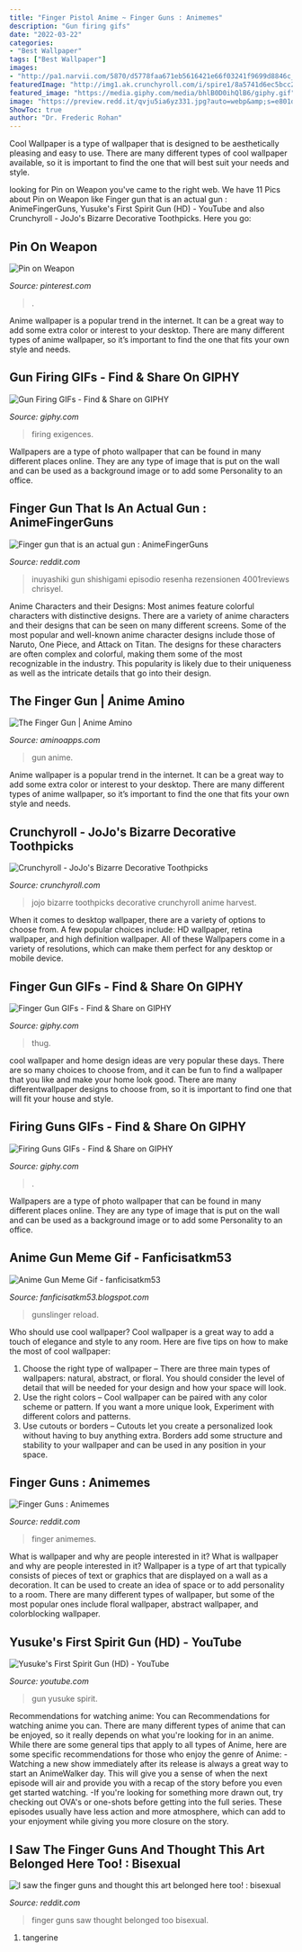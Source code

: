 ```yaml
---
title: "Finger Pistol Anime ~ Finger Guns : Animemes"
description: "Gun firing gifs"
date: "2022-03-22"
categories:
- "Best Wallpaper"
tags: ["Best Wallpaper"]
images:
- "http://pa1.narvii.com/5870/d5778faa671eb5616421e66f03241f9699d8846c_00.gif"
featuredImage: "http://img1.ak.crunchyroll.com/i/spire1/8a5741d6ec5bcc244b6e883718fa61b71367932557_full.jpg"
featured_image: "https://media.giphy.com/media/bhlB0D0ihQlB6/giphy.gif"
image: "https://preview.redd.it/qvju5ia6yz331.jpg?auto=webp&amp;s=e801da589677b2ff48b2c0ecf4e6e2f96d4efcca"
ShowToc: true
author: "Dr. Frederic Rohan"
---
```



Cool Wallpaper is a type of wallpaper that is designed to be aesthetically pleasing and easy to use. There are many different types of cool wallpaper available, so it is important to find the one that will best suit your needs and style.

	

		
looking for Pin on Weapon you've came to the right web. We have 11 Pics about Pin on Weapon like Finger gun that is an actual gun : AnimeFingerGuns, Yusuke&#039;s First Spirit Gun (HD) - YouTube and also Crunchyroll - JoJo&#039;s Bizarre Decorative Toothpicks. Here you go:
		
    
## Pin On Weapon

<img loading=lazy src="https://i.pinimg.com/originals/df/aa/3d/dfaa3d59e14b33d7553a180156cc0f4f.jpg" onerror="this.onerror=null;this.src='https://tse2.mm.bing.net/th?id=OIP.JkkMXkp3ZSLFBsekq44QBAHaFj&amp;pid=15.1';" alt="Pin on Weapon">

_Source: pinterest.com_

>. 

	

Anime wallpaper is a popular trend in the internet. It can be a great way to add some extra color or interest to your desktop. There are many different types of anime wallpaper, so it’s important to find the one that fits your own style and needs.

    
## Gun Firing GIFs - Find &amp; Share On GIPHY

<img loading=lazy src="https://media.giphy.com/media/bhlB0D0ihQlB6/giphy.gif" onerror="this.onerror=null;this.src='https://tse1.mm.bing.net/th?id=OIP.2P1odwHoZpj1nKSuN5NaegHaEK&amp;pid=15.1';" alt="Gun Firing GIFs - Find &amp; Share on GIPHY">

_Source: giphy.com_

>firing exigences. 

	



Wallpapers are a type of photo wallpaper that can be found in many different places online. They are any type of image that is put on the wall and can be used as a background image or to add some Personality to an office.

    
## Finger Gun That Is An Actual Gun : AnimeFingerGuns

<img loading=lazy src="https://preview.redd.it/qvju5ia6yz331.jpg?auto=webp&amp;s=e801da589677b2ff48b2c0ecf4e6e2f96d4efcca" onerror="this.onerror=null;this.src='https://tse3.mm.bing.net/th?id=OIP.lypmqnh77Qrj1-Rk_nhfPQHaEK&amp;pid=15.1';" alt="Finger gun that is an actual gun : AnimeFingerGuns">

_Source: reddit.com_

>inuyashiki gun shishigami episodio resenha rezensionen 4001reviews chrisyel. 

	

Anime Characters and their Designs: Most animes feature colorful characters with distinctive designs.
There are a variety of anime characters and their designs that can be seen on many different screens. Some of the most popular and well-known anime character designs include those of Naruto, One Piece, and Attack on Titan. The designs for these characters are often complex and colorful, making them some of the most recognizable in the industry. This popularity is likely due to their uniqueness as well as the intricate details that go into their design.

    
## The Finger Gun | Anime Amino

<img loading=lazy src="http://pa1.narvii.com/5870/d5778faa671eb5616421e66f03241f9699d8846c_00.gif" onerror="this.onerror=null;this.src='https://tse1.mm.bing.net/th?id=OIP.xwcxYAJZXD6wtqXncCo4rgAAAA&amp;pid=15.1';" alt="The Finger Gun | Anime Amino">

_Source: aminoapps.com_

>gun anime. 

	

Anime wallpaper is a popular trend in the internet. It can be a great way to add some extra color or interest to your desktop. There are many different types of anime wallpaper, so it’s important to find the one that fits your own style and needs.

    
## Crunchyroll - JoJo&#039;s Bizarre Decorative Toothpicks

<img loading=lazy src="http://img1.ak.crunchyroll.com/i/spire1/8a5741d6ec5bcc244b6e883718fa61b71367932557_full.jpg" onerror="this.onerror=null;this.src='https://tse3.mm.bing.net/th?id=OIP.tp8syRBS2uToBcaFrDcq_QHaHa&amp;pid=15.1';" alt="Crunchyroll - JoJo&#039;s Bizarre Decorative Toothpicks">

_Source: crunchyroll.com_

>jojo bizarre toothpicks decorative crunchyroll anime harvest. 

	

When it comes to desktop wallpaper, there are a variety of options to choose from. A few popular choices include: HD wallpaper, retina wallpaper, and high definition wallpaper. All of these Wallpapers come in a variety of resolutions, which can make them perfect for any desktop or mobile device. 

    
## Finger Gun GIFs - Find &amp; Share On GIPHY

<img loading=lazy src="https://media3.giphy.com/media/hXOV2PxeDhUGEwLYKk/giphy.gif" onerror="this.onerror=null;this.src='https://tse3.mm.bing.net/th?id=OIP.aEkx--YpAkzp_MO0HNOYHQHaHW&amp;pid=15.1';" alt="Finger Gun GIFs - Find &amp; Share on GIPHY">

_Source: giphy.com_

>thug. 

	

cool wallpaper and home design ideas are very popular these days. There are so many choices to choose from, and it can be fun to find a wallpaper that you like and make your home look good. There are many differentwallpaper designs to choose from, so it is important to find one that will fit your house and style.

    
## Firing Guns GIFs - Find &amp; Share On GIPHY

<img loading=lazy src="https://media.giphy.com/media/2CcKiHPDsJqVi/giphy.gif" onerror="this.onerror=null;this.src='https://tse2.mm.bing.net/th?id=OIP.is78dRmWsNld5uSXcXYFIwAAAA&amp;pid=15.1';" alt="Firing Guns GIFs - Find &amp; Share on GIPHY">

_Source: giphy.com_

>. 

	



Wallpapers are a type of photo wallpaper that can be found in many different places online. They are any type of image that is put on the wall and can be used as a background image or to add some Personality to an office.

    
## Anime Gun Meme Gif - Fanficisatkm53

<img loading=lazy src="https://cutewallpaper.org/21/anime-gun/Anime-Gun-GIF-Anime-Gun-Rico-Discover-Share-GIFs.gif" onerror="this.onerror=null;this.src='https://tse2.mm.bing.net/th?id=OIP.hpwtz-6uVUouoYJ_v8CmCwHaEL&amp;pid=15.1';" alt="Anime Gun Meme Gif - fanficisatkm53">

_Source: fanficisatkm53.blogspot.com_

>gunslinger reload. 

	

Who should use cool wallpaper?
Cool wallpaper is a great way to add a touch of elegance and style to any room. Here are five tips on how to make the most of cool wallpaper: 
1) Choose the right type of wallpaper – There are three main types of wallpapers: natural, abstract, or floral. You should consider the level of detail that will be needed for your design and how your space will look. 
2) Use the right colors – Cool wallpaper can be paired with any color scheme or pattern. If you want a more unique look, Experiment with different colors and patterns. 
3) Use cutouts or borders – Cutouts let you create a personalized look without having to buy anything extra. Borders add some structure and stability to your wallpaper and can be used in any position in your space.

    
## Finger Guns : Animemes

<img loading=lazy src="https://i.redd.it/im9hu87rdz021.png" onerror="this.onerror=null;this.src='https://tse3.mm.bing.net/th?id=OIP.kzarzeqJM15F_VGItdt_AQHaFN&amp;pid=15.1';" alt="Finger Guns : Animemes">

_Source: reddit.com_

>finger animemes. 

	

What is wallpaper and why are people interested in it?
What is wallpaper and why are people interested in it?
Wallpaper is a type of art that typically consists of pieces of text or graphics that are displayed on a wall as a decoration. It can be used to create an idea of space or to add personality to a room. There are many different types of wallpaper, but some of the most popular ones include floral wallpaper, abstract wallpaper, and colorblocking wallpaper.

    
## Yusuke&#039;s First Spirit Gun (HD) - YouTube

<img loading=lazy src="https://i.ytimg.com/vi/GcUgXXHWgrI/maxresdefault.jpg" onerror="this.onerror=null;this.src='https://tse3.mm.bing.net/th?id=OIP.HJkcbGyqsxqQKtZc4FO7IwHaEK&amp;pid=15.1';" alt="Yusuke&#039;s First Spirit Gun (HD) - YouTube">

_Source: youtube.com_

>gun yusuke spirit. 

	

Recommendations for watching anime: You can
Recommendations for watching anime you can. There are many different types of anime that can be enjoyed, so it really depends on what you're looking for in an anime. While there are some general tips that apply to all types of Anime, here are some specific recommendations for those who enjoy the genre of Anime: 
-Watching a new show immediately after its release is always a great way to start an AnimeWalker day. This will give you a sense of when the next episode will air and provide you with a recap of the story before you even get started watching. 
-If you're looking for something more drawn out, try checking out OVA's or one-shots before getting into the full series. These episodes usually have less action and more atmosphere, which can add to your enjoyment while giving you more closure on the story.

    
## I Saw The Finger Guns And Thought This Art Belonged Here Too! : Bisexual

<img loading=lazy src="https://i.redd.it/brceyzn6vr141.jpg" onerror="this.onerror=null;this.src='https://tse1.mm.bing.net/th?id=OIP.nsiUPAORoVq5G720txjL2AHaPO&amp;pid=15.1';" alt="I saw the finger guns and thought this art belonged here too! : bisexual">

_Source: reddit.com_

>finger guns saw thought belonged too bisexual. 

	

1. tangerine 

